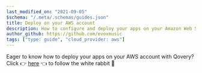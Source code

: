 ```yaml
---
last_modified_on: "2021-09-05"
$schema: "/.meta/.schemas/guides.json"
title: Deploy on your AWS account
description: How to configure and deploy your apps on your Amazon Web Services (AWS) account with Qovery
author_github: https://github.com/evoxmusic
tags: ["type: guide", "cloud_provider: aws"]
---
```


Eager to know how to deploy your apps on your AWS account with Qovery?
Click 👉 [here][guides.tutorial.how-to-deploy-your-application-on-aws-in-30-minutes] 👈 to follow the white rabbit 🐇


[guides.tutorial.how-to-deploy-your-application-on-aws-in-30-minutes]: /guides/tutorial/how-to-deploy-your-application-on-aws-in-30-minutes/
